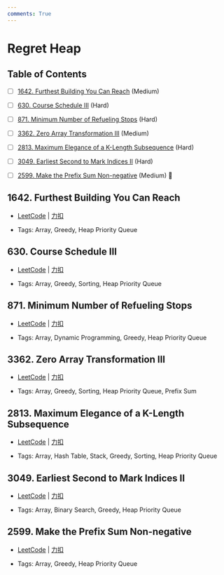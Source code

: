 ```yaml
---
comments: True
---
```


# Regret Heap

## Table of Contents

- [ ] [1642. Furthest Building You Can Reach](#1642-furthest-building-you-can-reach) (Medium)
- [ ] [630. Course Schedule III](#630-course-schedule-iii) (Hard)
- [ ] [871. Minimum Number of Refueling Stops](#871-minimum-number-of-refueling-stops) (Hard)
- [ ] [3362. Zero Array Transformation III](#3362-zero-array-transformation-iii) (Medium)
- [ ] [2813. Maximum Elegance of a K-Length Subsequence](#2813-maximum-elegance-of-a-k-length-subsequence) (Hard)
- [ ] [3049. Earliest Second to Mark Indices II](#3049-earliest-second-to-mark-indices-ii) (Hard)
- [ ] [2599. Make the Prefix Sum Non-negative](#2599-make-the-prefix-sum-non-negative) (Medium) 👑


## 1642. Furthest Building You Can Reach

-    [LeetCode](https://leetcode.com/problems/furthest-building-you-can-reach/) | [力扣](https://leetcode.cn/problems/furthest-building-you-can-reach/)

-   Tags: Array, Greedy, Heap Priority Queue



## 630. Course Schedule III

-    [LeetCode](https://leetcode.com/problems/course-schedule-iii/) | [力扣](https://leetcode.cn/problems/course-schedule-iii/)

-   Tags: Array, Greedy, Sorting, Heap Priority Queue



## 871. Minimum Number of Refueling Stops

-    [LeetCode](https://leetcode.com/problems/minimum-number-of-refueling-stops/) | [力扣](https://leetcode.cn/problems/minimum-number-of-refueling-stops/)

-   Tags: Array, Dynamic Programming, Greedy, Heap Priority Queue



## 3362. Zero Array Transformation III

-    [LeetCode](https://leetcode.com/problems/zero-array-transformation-iii/) | [力扣](https://leetcode.cn/problems/zero-array-transformation-iii/)

-   Tags: Array, Greedy, Sorting, Heap Priority Queue, Prefix Sum



## 2813. Maximum Elegance of a K-Length Subsequence

-    [LeetCode](https://leetcode.com/problems/maximum-elegance-of-a-k-length-subsequence/) | [力扣](https://leetcode.cn/problems/maximum-elegance-of-a-k-length-subsequence/)

-   Tags: Array, Hash Table, Stack, Greedy, Sorting, Heap Priority Queue



## 3049. Earliest Second to Mark Indices II

-    [LeetCode](https://leetcode.com/problems/earliest-second-to-mark-indices-ii/) | [力扣](https://leetcode.cn/problems/earliest-second-to-mark-indices-ii/)

-   Tags: Array, Binary Search, Greedy, Heap Priority Queue



## 2599. Make the Prefix Sum Non-negative

-    [LeetCode](https://leetcode.com/problems/make-the-prefix-sum-non-negative/) | [力扣](https://leetcode.cn/problems/make-the-prefix-sum-non-negative/)

-   Tags: Array, Greedy, Heap Priority Queue



